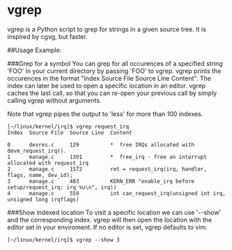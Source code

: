 # vgrep

vgrep is a Python script to grep for strings in a given source tree.  It is
inspired by cgvg, but faster.

##Usage Example:

###Grep for a symbol
You can grep for all occurences of a specified string 'FOO' in your current
directory by passing 'FOO' to vgrep.  vgrep prints the occurences in the
format "Index  Source File  Source Line  Content".  The index can later be used
to open a specific location in an editor.  vgrep caches the last call, so that
you can re-open your previous call by simply calling vgrep without arguments.

Note that vgrep pipes the output to 'less' for more than 100 indexes.

```
[~/linux/kernel/irq]$ vgrep request_irq
Index  Source File  Source Line  Content

0      devres.c     129          *  free IRQs allocated with devm_request_irq().
1      manage.c     1391         *  free_irq - free an interrupt allocated with request_irq
2      manage.c     1572         ret = request_irq(irq, handler, flags, name, dev_id);
3      manage.c     483          KERN_ERR "enable_irq before setup/request_irq: irq %u\n", irq))
4      manage.c     559          int can_request_irq(unsigned int irq, unsigned long irqflags)
```

###Show indexed location
To visit a specific location we can use '--show' and the corresponding index.
vgrep will then open the location with the editor set in your enviroment.  If
no editor is set, vgrep defaults to vim.

```
[~/linux/kernel/irq]$ vgrep --show 3
```
